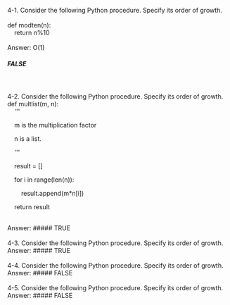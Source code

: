 4-1. Consider the following Python procedure. Specify its order of growth.  
<br />
def modten(n):    
&nbsp;&nbsp;&nbsp;&nbsp;return n%10  
<br />
Answer: O(1)     
##### FALSE    
<br />
<br />
4-2. Consider the following Python procedure. Specify its order of growth.     
def multlist(m, n):  
<br />  
&nbsp;&nbsp;&nbsp;&nbsp;'''

&nbsp;&nbsp;&nbsp;&nbsp;m is the multiplication factor  

&nbsp;&nbsp;&nbsp;&nbsp;n is a list.  

&nbsp;&nbsp;&nbsp;&nbsp;'''    

&nbsp;&nbsp;&nbsp;&nbsp;result = []   

&nbsp;&nbsp;&nbsp;&nbsp;for i in range(len(n)):  

&nbsp;&nbsp;&nbsp;&nbsp;&nbsp;&nbsp;&nbsp;&nbsp;result.append(m\*n\[i\])    

&nbsp;&nbsp;&nbsp;&nbsp;return result       

<br />
Answer:     
##### TRUE   
<br />
<br />
4-3. Consider the following Python procedure. Specify its order of growth.        
Answer:   
##### TRUE     
<br />
<br />
4-4. Consider the following Python procedure. Specify its order of growth.    
Answer:    
##### FALSE     
<br />
<br />
4-5. Consider the following Python procedure. Specify its order of growth.    
Answer:    
##### FALSE   
